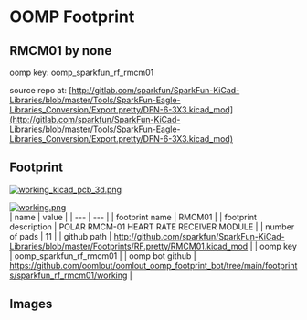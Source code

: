 # OOMP Footprint  
## RMCM01  by none  
  
oomp key: oomp_sparkfun_rf_rmcm01  
  
source repo at: [http://gitlab.com/sparkfun/SparkFun-KiCad-Libraries/blob/master/Tools/SparkFun-Eagle-Libraries_Conversion/Export.pretty/DFN-6-3X3.kicad_mod](http://gitlab.com/sparkfun/SparkFun-KiCad-Libraries/blob/master/Tools/SparkFun-Eagle-Libraries_Conversion/Export.pretty/DFN-6-3X3.kicad_mod)  
## Footprint  
  
[![working_kicad_pcb_3d.png](working_kicad_pcb_3d_600.png)](working_kicad_pcb_3d.png)  
  
[![working.png](working_600.png)](working.png)  
| name | value | 
| --- | --- | 
| footprint name | RMCM01 | 
| footprint description | POLAR RMCM-01 HEART RATE RECEIVER MODULE | 
| number of pads | 11 | 
| github path | http://github.com/sparkfun/SparkFun-KiCad-Libraries/blob/master/Footprints/RF.pretty/RMCM01.kicad_mod | 
| oomp key | oomp_sparkfun_rf_rmcm01 | 
| oomp bot github | https://github.com/oomlout/oomlout_oomp_footprint_bot/tree/main/footprints/sparkfun_rf_rmcm01/working | 
## Images  
